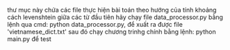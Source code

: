 thư mục này chứa các file thực hiện bài toán theo hướng của tính khoảng cách levenshtein giữa các từ
đầu tiên hãy chạy file data_processor.py bằng lệnh qua cmd: python data_processor.py, để xuất ra được file 'vietnamese_dict.txt'
sau đó chạy chương trinhg chính bằng lệnh: python main.py để test
